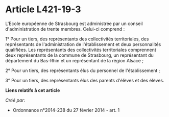 # Article L421-19-3

L'Ecole européenne de Strasbourg est administrée par un conseil d'administration de trente membres. Celui-ci comprend :

1° Pour un tiers, des représentants des collectivités territoriales, des représentants de l'administration de l'établissement
et deux personnalités qualifiées. Les représentants des collectivités territoriales comprennent deux représentants de la
commune de Strasbourg, un représentant du département du Bas-Rhin et un représentant de la région Alsace ;

2° Pour un tiers, des représentants élus du personnel de l'établissement ;

3° Pour un tiers, des représentants élus des parents d'élèves et des élèves.

**Liens relatifs à cet article**

_Créé par_:

  - Ordonnance n°2014-238 du 27 février 2014 - art. 1
